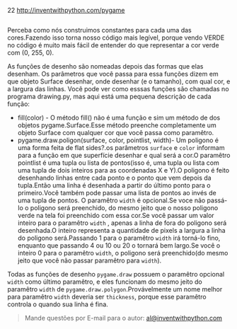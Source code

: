 22 http://inventwithpython.com/pygame

![]()

Perceba como nós construimos constantes para cada uma das cores.Fazendo isso torna nosso código mais legível, porque vendo VERDE no código é muito
mais fácil de entender do que representar a cor verde com (0, 255, 0).

As funções de desenho  são nomeadas depois das formas que elas desenham.
Os parâmetros que você passa para essa funções dizem em que objeto Surface
desenhar, onde desenhar (e o tamanho), com qual cor, e a largura das linhas.
Você pode ver como esssas funções são chamadas no programa drawing.py, mas
aqui está uma pequena descrição de cada função:

* fill(color) - O método fill() não é uma função e sim um método de dos objetos pygame.Surface.Esse método preenche completamente um objeto Surface
com qualquer cor que você passa como paramêtro.
* pygame.draw.poligon(surface, color, pointlist, width)- Um poligono é uma forma feita de flat sides?.os parâmetros `surface` e `color` informam para
a função em que superfície desenhar e qual será a cor.O paramêtro pointlist
é uma tupla ou lista de pontos(isso é, uma tupla ou lista com uma tupla de 
dois inteiros para as coordenadas X e Y).O poligono é feito desenhando linhas entre cada ponto e o ponto que vem depois da tupla.Então uma linha
é desenhada a partir do último ponto para o primeiro.Você também pode passar uma lista de pontos ao invés de uma tupla de pontos.
O paramêtro `width` é opcional.Se voce não passá-lo o poligono será preenchido, do mesmo jeito que o nosso poligono verde na tela foi preenchido com essa cor.Se você passar um valor inteiro para o paramêtro `width` , apenas a linha de fora do poligono será desenhada.O inteiro representa a quantidade de pixels a largura a linha do poligono será.Passando 1 para o paramêtro `width` irá torná-lo fino, enquanto que 
passando 4 ou 10 ou 20 o tornará bem largo.Se você o inteiro 0 para o paramêtro `width`, o poligono será preenchido(do mesmo jeito que você não passar paramêtro para `width`).

Todas as funções de desenho `pygame.draw` possuem o paramêtro opcional `width` como último paramêtro, e eles funcionam do mesmo jeito do paramêtro `width` de `pygame.draw.polygon`.Provávelmente um nome melhor para paramêtro `width` deveria ser `thickness`, porque esse paramêtro controla o quando sua linha é fina.

> Mande questões por E-mail para o autor: al@inventwithpython.com





